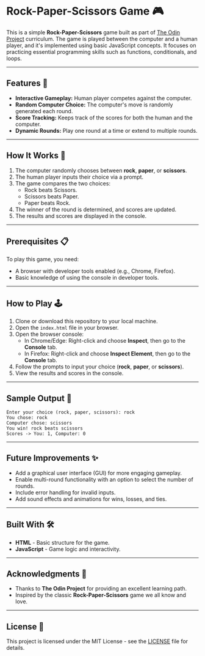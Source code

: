 
# Rock-Paper-Scissors Game 🎮

This is a simple **Rock-Paper-Scissors** game built as part of [The Odin Project](https://www.theodinproject.com/) curriculum. The game is played between the computer and a human player, and it's implemented using basic JavaScript concepts. It focuses on practicing essential programming skills such as functions, conditionals, and loops.

---

## Features 🚀

- **Interactive Gameplay:** Human player competes against the computer.
- **Random Computer Choice:** The computer's move is randomly generated each round.
- **Score Tracking:** Keeps track of the scores for both the human and the computer.
- **Dynamic Rounds:** Play one round at a time or extend to multiple rounds.

---

## How It Works 🔧

1. The computer randomly chooses between **rock**, **paper**, or **scissors**.
2. The human player inputs their choice via a prompt.
3. The game compares the two choices:
   - Rock beats Scissors.
   - Scissors beats Paper.
   - Paper beats Rock.
4. The winner of the round is determined, and scores are updated.
5. The results and scores are displayed in the console.

---

## Prerequisites 📋

To play this game, you need:

- A browser with developer tools enabled (e.g., Chrome, Firefox).
- Basic knowledge of using the console in developer tools.

---

## How to Play 🕹️

1. Clone or download this repository to your local machine.
2. Open the `index.html` file in your browser.
3. Open the browser console:
   - In Chrome/Edge: Right-click and choose **Inspect**, then go to the **Console** tab.
   - In Firefox: Right-click and choose **Inspect Element**, then go to the **Console** tab.
4. Follow the prompts to input your choice (**rock**, **paper**, or **scissors**).
5. View the results and scores in the console.

---

## Sample Output 📜

```
Enter your choice (rock, paper, scissors): rock
You chose: rock
Computer chose: scissors
You win! rock beats scissors
Scores -> You: 1, Computer: 0
```

---

## Future Improvements ✨

- Add a graphical user interface (GUI) for more engaging gameplay.
- Enable multi-round functionality with an option to select the number of rounds.
- Include error handling for invalid inputs.
- Add sound effects and animations for wins, losses, and ties.

---

## Built With 🛠️

- **HTML** - Basic structure for the game.
- **JavaScript** - Game logic and interactivity.

---

## Acknowledgments 🙏

- Thanks to **The Odin Project** for providing an excellent learning path.
- Inspired by the classic **Rock-Paper-Scissors** game we all know and love.

---

## License 📄

This project is licensed under the MIT License - see the [LICENSE](LICENSE) file for details.